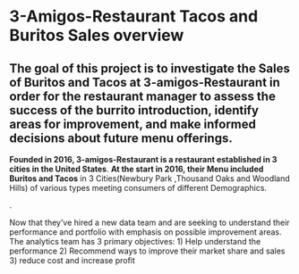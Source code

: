 # 3-Amigos-Restaurant Tacos and Buritos Sales overview
## The goal of this project is to investigate the Sales of Buritos and Tacos at 3-amigos-Restaurant in order for the restaurant manager to assess the success of the burrito introduction, identify areas for improvement, and make informed decisions about future menu offerings.

**Founded in 2016, 3-amigos-Restaurant is a restaurant established in 3 cities in the United States**. **At the start in 2016, their Menu included Buritos and Tacos** in 3 Cities(Newbury Park ,Thousand Oaks and Woodland Hills) of various types meeting consumers of different Demographics.


. 

Now that they’ve hired a new data team and are seeking to understand their performance and portfolio with emphasis on possible improvement areas.
The analytics team has 3 primary  objectives: 1) Help understand the performance 2) Recommend ways to improve their market share and sales 3) reduce cost and increase profit

